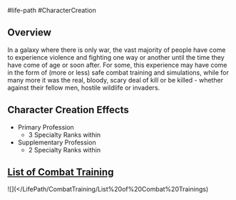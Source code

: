 #life-path #CharacterCreation 
## Overview
In a galaxy where there is only war, the vast majority of people have come to experience violence and fighting one way or another until the time they have come of age or soon after. For some, this experience may have come in the form of (more or less) safe combat training and simulations, while for many more it was the real, bloody, scary deal of kill or be killed - whether against their fellow men, hostile wildlife or invaders.

## Character Creation Effects
* Primary Profession
    * 3 Specialty Ranks within
* Supplementary Profession
    * 2 Specialty Ranks within 

## [List of Combat Training](</LifePath/CombatTraining/List of Combat Trainings.md>)
![](</LifePath/CombatTraining/List%20of%20Combat%20Trainings)